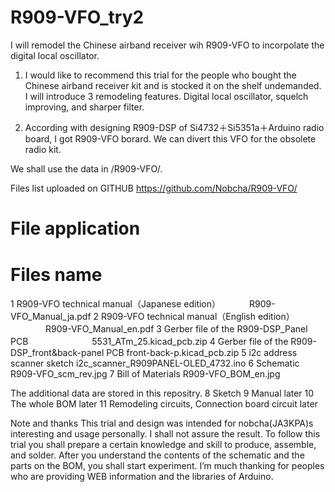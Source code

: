 # R909-VFO_try2 
I will remodel the Chinese airband receiver wih R909-VFO to incorpolate the digital local oscillator.

1. I would like to recommend this trial for the people who bought the Chinese airband receiver kit and is stocked it on the shelf undemanded.
   I will introduce 3 remodeling features. Digital local oscillator, squelch improving, and sharper filter. 

2. According with designing R909-DSP of Si4732＋Si5351a＋Arduino radio board, I got R909-VFO borard. We can divert this VFO for the obsolete radio kit.

We shall use the data in /R909-VFO/.

Files list uploaded on GITHUB  https://github.com/Nobcha/R909-VFO/
#	File application	　　　　　　　　　　　　　　　　　　　Files name  
1	R909-VFO technical manual（Japanese edition）	　　　R909-VFO_Manual_ja.pdf
2	R909-VFO technical manual（English edition）	　　　　R909-VFO_Manual_en.pdf
3	Gerber file of the R909-DSP_Panel PCB	　　　　　　　5531_ATm_25.kicad_pcb.zip
4	Gerber file of the R909-DSP_front&back-panel PCB	front-back-p.kicad_pcb.zip
5	i2c address scanner sketch	                      i2c_scanner_R909PANEL-OLED_4732.ino
6 Schematic 	                                      R909-VFO_scm_rev.jpg
7 Bill of Materials	                                R909-VFO_BOM_en.jpg


The additional data are stored in this repositry.
8 Sketch
9 Manual  later
10 The whole BOM  later
11 Remodeling circuits, Connection board circuit  later

Note and thanks
This trial and design was intended for nobcha(JA3KPA)s interesting and usage personally. I shall not assure the result. To follow this trial you shall prepare a certain knowledge and skill to produce, assemble, and solder. After you understand the contents of the schematic and the parts on the BOM, you shall start experiment.
I’m much thanking for peoples who are providing WEB information and the libraries of Arduino.

